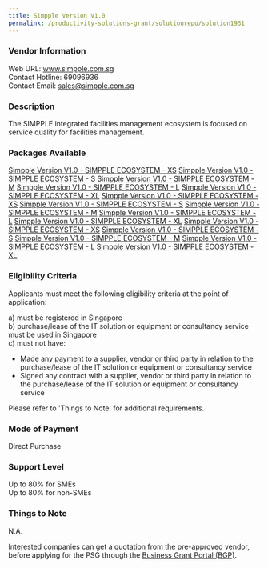 ```yaml
---
title: Simpple Version V1.0
permalink: /productivity-solutions-grant/solutionrepo/solution1931
---
```


### Vendor Information
Web URL: www.simpple.com.sg <br>Contact Hotline: 69096936 <br>Contact Email: sales@simpple.com.sg <br>

### Description

The SIMPPLE integrated facilities management ecosystem is focused on service quality for facilities management.

### Packages Available

<a href='https://www.gobusiness.gov.sg/images/psg/IFSC_20200145_Desensitised_Annex_3_Part_1.pdf' target='_blank'>Simpple Version V1.0 - SIMPPLE ECOSYSTEM - XS</a>
<a href='https://www.gobusiness.gov.sg/images/psg/IFSC_20200145_Desensitised_Annex_3_Part_2.pdf' target='_blank'>Simpple Version V1.0 - SIMPPLE ECOSYSTEM - S</a>
<a href='https://www.gobusiness.gov.sg/images/psg/IFSC_20200145_Desensitised_Annex_3_Part_3.pdf' target='_blank'>Simpple Version V1.0 - SIMPPLE ECOSYSTEM - M</a>
<a href='https://www.gobusiness.gov.sg/images/psg/IFSC_20200145_Desensitised_Annex_3_Part_4.pdf' target='_blank'>Simpple Version V1.0 - SIMPPLE ECOSYSTEM - L</a>
<a href='https://www.gobusiness.gov.sg/images/psg/IFSC_20200145_Desensitised_Annex_3_Part_5.pdf' target='_blank'>Simpple Version V1.0 - SIMPPLE ECOSYSTEM - XL</a>
<a href='https://www.gobusiness.gov.sg/images/psg/IFSC_20200145_Desensitised_Annex_3_Part_1.pdf' target='_blank'>Simpple Version V1.0 - SIMPPLE ECOSYSTEM - XS</a>
<a href='https://www.gobusiness.gov.sg/images/psg/IFSC_20200145_Desensitised_Annex_3_Part_2.pdf' target='_blank'>Simpple Version V1.0 - SIMPPLE ECOSYSTEM - S</a>
<a href='https://www.gobusiness.gov.sg/images/psg/IFSC_20200145_Desensitised_Annex_3_Part_3.pdf' target='_blank'>Simpple Version V1.0 - SIMPPLE ECOSYSTEM - M</a>
<a href='https://www.gobusiness.gov.sg/images/psg/IFSC_20200145_Desensitised_Annex_3_Part_4.pdf' target='_blank'>Simpple Version V1.0 - SIMPPLE ECOSYSTEM - L</a>
<a href='https://www.gobusiness.gov.sg/images/psg/IFSC_20200145_Desensitised_Annex_3_Part_5.pdf' target='_blank'>Simpple Version V1.0 - SIMPPLE ECOSYSTEM - XL</a>
<a href='https://www.gobusiness.gov.sg/images/psg/IFSC_20200145_Desensitised_Annex_3_Part_1.pdf' target='_blank'>Simpple Version V1.0 - SIMPPLE ECOSYSTEM - XS</a>
<a href='https://www.gobusiness.gov.sg/images/psg/IFSC_20200145_Desensitised_Annex_3_Part_2.pdf' target='_blank'>Simpple Version V1.0 - SIMPPLE ECOSYSTEM - S</a>
<a href='https://www.gobusiness.gov.sg/images/psg/IFSC_20200145_Desensitised_Annex_3_Part_3.pdf' target='_blank'>Simpple Version V1.0 - SIMPPLE ECOSYSTEM - M</a>
<a href='https://www.gobusiness.gov.sg/images/psg/IFSC_20200145_Desensitised_Annex_3_Part_4.pdf' target='_blank'>Simpple Version V1.0 - SIMPPLE ECOSYSTEM - L</a>
<a href='https://www.gobusiness.gov.sg/images/psg/IFSC_20200145_Desensitised_Annex_3_Part_5.pdf' target='_blank'>Simpple Version V1.0 - SIMPPLE ECOSYSTEM - XL</a>

### Eligibility Criteria

Applicants must meet the following eligibility criteria at the point of application:

a) must be registered in Singapore <br>
b) purchase/lease of the IT solution or equipment or consultancy service must be used in Singapore <br>
c) must not have:
- Made any payment to a supplier, vendor or third party in relation to the purchase/lease of the IT solution or equipment or consultancy service
- Signed any contract with a supplier, vendor or third party in relation to the purchase/lease of the IT solution or equipment or consultancy service

Please refer to 'Things to Note' for additional requirements.

### Mode of Payment
Direct Purchase

### Support Level
Up to 80% for SMEs <br>
Up to 80% for non-SMEs

### Things to Note
N.A.

Interested companies can get a quotation from the pre-approved vendor, before applying for the PSG through the <a target='_blank' href='https://www.businessgrants.gov.sg/'>Business Grant Portal (BGP)</a>.
